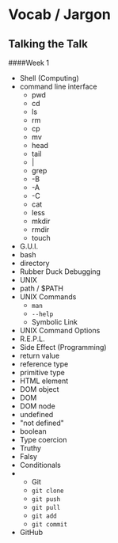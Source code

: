 # Vocab / Jargon
## Talking the Talk

####Week 1
* Shell (Computing)
* command line interface
  * pwd
  * cd
  * ls
  * rm
  * cp
  * mv
  * head
  * tail
  * |
  * grep
  * -B
  * -A
  * -C
  * cat
  * less
  * mkdir
  * rmdir
  * touch
* G.U.I.
* bash
* directory
* Rubber Duck Debugging
* UNIX
* path / $PATH
* UNIX Commands
  * `man`
  * `--help`
  * Symbolic Link
* UNIX Command Options
* R.E.P.L.
* Side Effect (Programming)
* return value
* reference type
* primitive type
* HTML element
* DOM object
* DOM
* DOM node
* undefined
* "not defined"
* boolean
* Type coercion
* Truthy
* Falsy
* Conditionals
* * Git
  * `git clone`
  * `git push`
  * `git pull`
  * `git add` 
  * `git commit`
* GitHub

<!-- 
####Week 2
* constructor
* prototype
* O.O.P.
* this (keyword)
* new (keyword)
* each
* callback
* key/value
* inheritance
* static property
* .hasOwnProperty (JavaScript)
* CDN
* minification
* jQuery collection
* V8
* npm
* Node.js
* isomorphic JavaScript
* event loop
* client
* server
* input validation


####Week 3
* Express
* HTTP
* Resource path
* Query string
* HTTP verb
* Status code
* Network packet
* W3C
* AJAX
* JSON
* CRUD
* GET request
* POST request
* PUT request
* PATCH request
* HTML templating
* string interpolation
* seperation of concerns
* RESTful routing

#### Week 4
* database
* query
* MongoDB
* mongoose
* NoSQL
* document store
* drop (database)
* entity relationship diagram
* one-to-one, one-to-many, many-to-many

#### Week 6
* Ruby
* hash
* key value store
* class
* method
* attribute
* class-based inheritance
* Ruby on Rails
* model
* view
* controller
* erb
* scss

#### Week 7
* SQL
  * SQL query
  * join
* relational database (RDB)
* ORM
* ActiveRecord

#### Week 8
* pull request
* git fetch
* git merge
* branch, feature branch
* code review
* kanban board
* sprint

#### Week 10
* Angularjs
  * directive
* framework

-->

